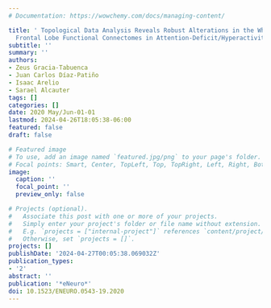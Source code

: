 ```yaml
---
# Documentation: https://wowchemy.com/docs/managing-content/

title: ' Topological Data Analysis Reveals Robust Alterations in the Whole-Brain and
  Frontal Lobe Functional Connectomes in Attention-Deficit/Hyperactivity Disorder '
subtitle: ''
summary: ''
authors:
- Zeus Gracia-Tabuenca
- Juan Carlos Díaz-Patiño
- Isaac Arelio
- Sarael Alcauter
tags: []
categories: []
date: 2020 May/Jun-01-01
lastmod: 2024-04-26T18:05:38-06:00
featured: false
draft: false

# Featured image
# To use, add an image named `featured.jpg/png` to your page's folder.
# Focal points: Smart, Center, TopLeft, Top, TopRight, Left, Right, BottomLeft, Bottom, BottomRight.
image:
  caption: ''
  focal_point: ''
  preview_only: false

# Projects (optional).
#   Associate this post with one or more of your projects.
#   Simply enter your project's folder or file name without extension.
#   E.g. `projects = ["internal-project"]` references `content/project/deep-learning/index.md`.
#   Otherwise, set `projects = []`.
projects: []
publishDate: '2024-04-27T00:05:38.069032Z'
publication_types:
- '2'
abstract: ''
publication: '*eNeuro*'
doi: 10.1523/ENEURO.0543-19.2020
---
```

